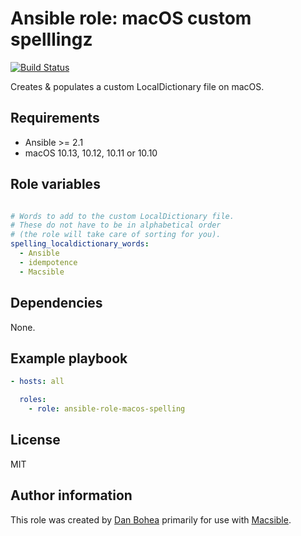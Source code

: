 # Ansible role: macOS custom spelllingz

[![Build Status](https://travis-ci.org/danbohea/ansible-role-spelling.svg?branch=master)](https://travis-ci.org/danbohea/ansible-role-spelling)

Creates & populates a custom LocalDictionary file on macOS.


## Requirements

- Ansible >= 2.1
- macOS 10.13, 10.12, 10.11 or 10.10


## Role variables

```yaml

# Words to add to the custom LocalDictionary file.
# These do not have to be in alphabetical order
# (the role will take care of sorting for you).
spelling_localdictionary_words:
  - Ansible
  - idempotence
  - Macsible

```


## Dependencies

None.


## Example playbook

```yaml
- hosts: all

  roles:
    - role: ansible-role-macos-spelling

```

## License

MIT


## Author information

This role was created by [Dan Bohea](http://bohea.co.uk) primarily for use with [Macsible](https://github.com/macsible/macsible).
